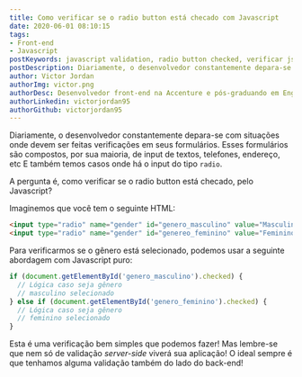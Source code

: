 ```yaml
---
title: Como verificar se o radio button está checado com Javascript
date: 2020-06-01 08:10:15
tags:
- Front-end
- Javascript
postKeywords: javascript validation, radio button checked, verificar js radio button, radio button verificacao, check js radio, javascript, front-end
postDescription: Diariamente, o desenvolvedor constantemente depara-se com situações onde devem ser feitas verificações em seus formulários. Esses formulários são compostos, por sua maioria, de input de textos, telefones, endereço, etc. E também temos casos onde há o input do tipo radio. A pergunta é, como verificar se o radio button está checado, pelo Javascript?
author: Victor Jordan
authorImg: victor.png
authorDesc: Desenvolvedor front-end na Accenture e pós-graduando em Engenharia de Software pela PUC-MG e formado em Banco de Dados pela Fatec, apaixonado por usabilidade, performance e UX!
authorLinkedin: victorjordan95
authorGithub: victorjordan95
---
```


Diariamente, o desenvolvedor constantemente depara-se com situações onde devem ser feitas verificações em seus formulários.
Esses formulários são compostos, por sua maioria, de input de textos, telefones, endereço, etc
E também temos casos onde há o input do tipo `radio`.

A pergunta é, como verificar se o radio button está checado, pelo Javascript?

<!-- more -->

Imaginemos que você tem o seguinte HTML:

```html
<input type="radio" name="gender" id="genero_masculino" value="Masculino" />
<input type="radio" name="gender" id="genereo_feminino" value="Feminino" />
```

Para verificarmos se o gênero está selecionado, podemos usar a seguinte abordagem com Javascript puro:

```javascript
if (document.getElementById('genero_masculino').checked) {
  // Lógica caso seja gênero 
  // masculino selecionado
} else if (document.getElementById('genero_feminino').checked) {
  // Lógica caso seja gênero 
  // feminino selecionado
}
```

Esta é uma verificação bem simples que podemos fazer!
Mas lembre-se que nem só de validação _server-side_ viverá sua aplicação!
O ideal sempre é que tenhamos alguma validação também do lado do back-end!